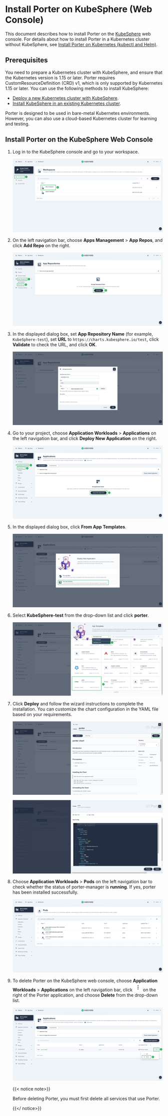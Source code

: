 # Install Porter on KubeSphere (Web Console)

This document describes how to install Porter on the [KubeSphere](https://kubesphere.io/) web console. For details about how to install Porter in a Kubernetes cluster without KubeSphere, see [Install Porter on Kubernetes (kubectl and Helm)](./install-porter-on-kubernetes.md).

## Prerequisites

You need to prepare a Kubernetes cluster with KubeSphere, and ensure that the Kubernetes version is 1.15 or later. Porter requires CustomResourceDefinition (CRD) v1, which is only supported by Kubernetes 1.15 or later. You can use the following methods to install KubeSphere:

* [Deploy a new Kubernetes cluster with KubeSphere](https://kubesphere.io/docs/installing-on-linux/).
* [Install KubeSphere in an existing Kubernetes cluster](https://kubesphere.io/docs/installing-on-kubernetes/).

Porter is designed to be used in bare-metal Kubernetes environments. However, you can also use a cloud-based Kubernetes cluster for learning and testing.

## Install Porter on the KubeSphere Web Console

1. Log in to the KubeSphere console and go to your workspace.

   ![1](./img/install-porter-on-kubesphere/1.jpg)

2. On the left navigation bar, choose **Apps Management** > **App Repos**, and click **Add Repo** on the right.

   ![2](./img/install-porter-on-kubesphere/2.jpg)

3. In the displayed dialog box, set **App Repository Name** (for example, `KubeSphere-test`), set **URL** to `https://charts.kubesphere.io/test`, click **Validate** to check the URL, and click **OK**.

   ![3](./img/install-porter-on-kubesphere/3.jpg)

4. Go to your project, choose **Application Workloads** > **Applications** on the left navigation bar, and click **Deploy New Application** on the right.

   ![4](./img/install-porter-on-kubesphere/4.jpg)

5. In the displayed dialog box, click **From App Templates**.

   ![5](./img/install-porter-on-kubesphere/5.jpg)

6. Select **KubeSphere-test** from the drop-down list and click **porter**.

   ![6](./img/install-porter-on-kubesphere/6.jpg)

7. Click **Deploy** and follow the wizard instructions to complete the installation. You can customize the chart configuration in the YAML file based on your requirements.

   ![7](./img/install-porter-on-kubesphere/7.jpg)

   ![8](./img/install-porter-on-kubesphere/8.jpg)

8. Choose **Application Workloads** > **Pods** on the left navigation bar to check whether the status of porter-manager is **running**. If yes, porter has been installed successfully.

   ![9](./img/install-porter-on-kubesphere/9.jpg)

9. To delete Porter on the KubeSphere web console, choose **Application Workloads** > **Applications** on the left navigation bar, click ![10](./img/install-porter-on-kubesphere/10.jpg) on the right of the Porter application, and choose **Delete** from the drop-down list.

   ![11](./img/install-porter-on-kubesphere/11.jpg)

   {{< notice note>}}

   Before deleting Porter, you must first delete all services that use Porter.

   {{</ notice>}}